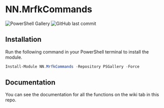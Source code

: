 # NN.MrfkCommands
![PowerShell Gallery](https://img.shields.io/powershellgallery/dt/NN.MrfkCommands) ![GitHub last commit](https://img.shields.io/github/last-commit/NorskNoobing/NN.MrfkCommands)

## Installation
Run the following command in your PowerShell terminal to install the module.
```powershell
Install-Module NN.MrfkCommands -Repository PSGallery -Force
```
## Documentation
You can see the documentation for all the functions on the wiki tab in this repo.